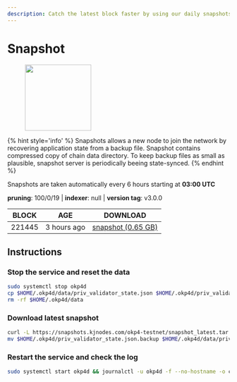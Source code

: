 ```yaml
---
description: Catch the latest block faster by using our daily snapshots.
---
```


# Snapshot

<figure><img src="https://raw.githubusercontent.com/kj89/testnet_manuals/main/pingpub/logos/okp4.png" width="150" alt=""><figcaption></figcaption></figure>

{% hint style='info' %}
Snapshots allows a new node to join the network by recovering application state from a backup file. 
Snapshot contains compressed copy of chain data directory. To keep backup files as small as plausible, 
snapshot server is periodically beeing state-synced.
{% endhint %}

Snapshots are taken automatically every 6 hours starting at **03:00 UTC**

**pruning**: 100/0/19 | **indexer**: null | **version tag**: v3.0.0

| BLOCK             | AGE             | DOWNLOAD                                                                                            |
| ----------------- | --------------- | --------------------------------------------------------------------------------------------------- |
| 221445 | 3 hours ago | [snapshot (0.65 GB)](https://snapshots.kjnodes.com/okp4-testnet/snapshot\_latest.tar.lz4) |

## Instructions

### Stop the service and reset the data

```bash
sudo systemctl stop okp4d
cp $HOME/.okp4d/data/priv_validator_state.json $HOME/.okp4d/priv_validator_state.json.backup
rm -rf $HOME/.okp4d/data
```

### Download latest snapshot

```bash
curl -L https://snapshots.kjnodes.com/okp4-testnet/snapshot_latest.tar.lz4 | lz4 -dc - | tar -xf - -C $HOME/.okp4d
mv $HOME/.okp4d/priv_validator_state.json.backup $HOME/.okp4d/data/priv_validator_state.json
```

### Restart the service and check the log

```bash
sudo systemctl start okp4d && journalctl -u okp4d -f --no-hostname -o cat
```
